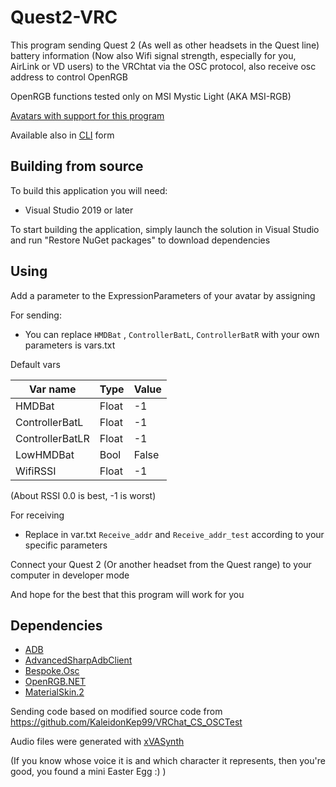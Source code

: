 # Quest2-VRC
This program sending Quest 2 (As well as other headsets in the Quest line) battery information (Now also Wifi signal strength, especially for you, AirLink or VD users) to the VRChtat via the OSC protocol, also receive osc address to control OpenRGB

OpenRGB functions tested only on MSI Mystic Light (AKA MSI-RGB)

[Avatars with support for this program](Avatars%20with%20Quest2-VRC%20support.md)

Available also in [CLI](https://github.com/Sergey004/Quest2-VRC/tree/cli_ver) form 

## Building from source
To build this application you will need:
- Visual Studio 2019 or later

To start building the application, simply launch the solution in Visual Studio and run "Restore NuGet packages" to download dependencies

## Using
Add a parameter to the ExpressionParameters of your avatar by assigning

For sending:
- You can replace ```HMDBat``` , ```ControllerBatL```, ```ControllerBatR``` with your own parameters is vars.txt

Default vars

|Var name|Type|Value|
|---|---|---|
|HMDBat|Float|-1|
|ControllerBatL|Float|-1|
|ControllerBatLR|Float|-1|
|LowHMDBat|Bool|False|
|WifiRSSI|Float|-1|
 

(About RSSI 0.0 is best, -1 is worst)

For receiving
- Replace in var.txt ```Receive_addr``` and ```Receive_addr_test``` according to your specific parameters

Connect your Quest 2 (Or another headset from the Quest range) to your computer in developer mode

And hope for the best that this program will work for you


## Dependencies

- [ADB](https://developer.android.com/studio/releases/platform-tools)
- [AdvancedSharpAdbClient](https://github.com/yungd1plomat/AdvancedSharpAdbClient)
- [Bespoke.Osc](https://bitbucket.org/pvarcholik/bespoke.osc)
- [OpenRGB.NET](https://github.com/diogotr7/OpenRGB.NET)
- [MaterialSkin.2](https://github.com/leocb/MaterialSkin)

Sending code based on modified source code from https://github.com/KaleidonKep99/VRChat_CS_OSCTest

Audio files were generated with [xVASynth](https://github.com/DanRuta/xVA-Synth) 

(If you know whose voice it is and which character it represents, then you're good, you found a mini Easter Egg :) )
